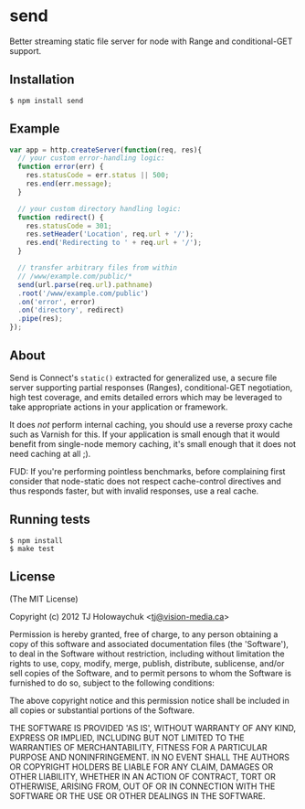 
# send

  Better streaming static file server for node with Range and conditional-GET support.

## Installation

    $ npm install send

## Example

```js
var app = http.createServer(function(req, res){
  // your custom error-handling logic:
  function error(err) {
    res.statusCode = err.status || 500;
    res.end(err.message);
  }

  // your custom directory handling logic:
  function redirect() {
    res.statusCode = 301;
    res.setHeader('Location', req.url + '/');
    res.end('Redirecting to ' + req.url + '/');
  }

  // transfer arbitrary files from within
  // /www/example.com/public/*
  send(url.parse(req.url).pathname)
  .root('/www/example.com/public')
  .on('error', error)
  .on('directory', redirect)
  .pipe(res);
});
```

## About

  Send is Connect's `static()` extracted for generalized use, a secure file
  server supporting partial responses (Ranges), conditional-GET negotiation, high test coverage, and emits
  detailed errors which may be leveraged to take appropriate actions in your application or framework.

  It does _not_ perform internal caching, you should use a reverse proxy cache such
  as Varnish for this. If your application is small enough that it would benefit from single-node memory caching, it's small enough that it does not need caching at all ;).

  FUD: If you're performing pointless benchmarks, before complaining first consider that node-static does not respect cache-control directives and thus responds faster, but with invalid responses, use a real cache.

## Running tests

```
$ npm install
$ make test
```

## License 

(The MIT License)

Copyright (c) 2012 TJ Holowaychuk &lt;tj@vision-media.ca&gt;

Permission is hereby granted, free of charge, to any person obtaining
a copy of this software and associated documentation files (the
'Software'), to deal in the Software without restriction, including
without limitation the rights to use, copy, modify, merge, publish,
distribute, sublicense, and/or sell copies of the Software, and to
permit persons to whom the Software is furnished to do so, subject to
the following conditions:

The above copyright notice and this permission notice shall be
included in all copies or substantial portions of the Software.

THE SOFTWARE IS PROVIDED 'AS IS', WITHOUT WARRANTY OF ANY KIND,
EXPRESS OR IMPLIED, INCLUDING BUT NOT LIMITED TO THE WARRANTIES OF
MERCHANTABILITY, FITNESS FOR A PARTICULAR PURPOSE AND NONINFRINGEMENT.
IN NO EVENT SHALL THE AUTHORS OR COPYRIGHT HOLDERS BE LIABLE FOR ANY
CLAIM, DAMAGES OR OTHER LIABILITY, WHETHER IN AN ACTION OF CONTRACT,
TORT OR OTHERWISE, ARISING FROM, OUT OF OR IN CONNECTION WITH THE
SOFTWARE OR THE USE OR OTHER DEALINGS IN THE SOFTWARE.